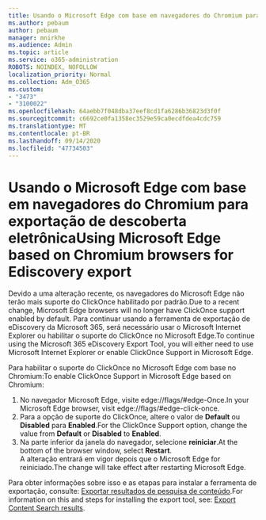 ```yaml
---
title: Usando o Microsoft Edge com base em navegadores do Chromium para exportação de descoberta eletrônica
ms.author: pebaum
author: pebaum
manager: mnirkhe
ms.audience: Admin
ms.topic: article
ms.service: o365-administration
ROBOTS: NOINDEX, NOFOLLOW
localization_priority: Normal
ms.collection: Adm_O365
ms.custom:
- "3473"
- "3100022"
ms.openlocfilehash: 64aebb7f048dba37eef8cd1fa6286b36823d3f0f
ms.sourcegitcommit: c6692ce0fa1358ec3529e59ca0ecdfdea4cdc759
ms.translationtype: MT
ms.contentlocale: pt-BR
ms.lasthandoff: 09/14/2020
ms.locfileid: "47734503"
---
```

# <a name="using-microsoft-edge-based-on-chromium-browsers-for-ediscovery-export"></a><span data-ttu-id="af656-102">Usando o Microsoft Edge com base em navegadores do Chromium para exportação de descoberta eletrônica</span><span class="sxs-lookup"><span data-stu-id="af656-102">Using Microsoft Edge based on Chromium browsers for Ediscovery export</span></span>

<span data-ttu-id="af656-103">Devido a uma alteração recente, os navegadores do Microsoft Edge não terão mais suporte do ClickOnce habilitado por padrão.</span><span class="sxs-lookup"><span data-stu-id="af656-103">Due to a recent change, Microsoft Edge browsers will no longer have ClickOnce support enabled by default.</span></span> <span data-ttu-id="af656-104">Para continuar usando a ferramenta de exportação de eDiscovery da Microsoft 365, será necessário usar o Microsoft Internet Explorer ou habilitar o suporte do ClickOnce no Microsoft Edge.</span><span class="sxs-lookup"><span data-stu-id="af656-104">To continue using the Microsoft 365 eDiscovery Export Tool, you will either need to use Microsoft Internet Explorer or enable ClickOnce Support in Microsoft Edge.</span></span> 

<span data-ttu-id="af656-105">Para habilitar o suporte do ClickOnce no Microsoft Edge com base no Chromium:</span><span class="sxs-lookup"><span data-stu-id="af656-105">To enable ClickOnce Support in Microsoft Edge based on Chromium:</span></span> 
1. <span data-ttu-id="af656-106">No navegador Microsoft Edge, visite edge://flags/#edge-Once.</span><span class="sxs-lookup"><span data-stu-id="af656-106">In your Microsoft Edge browser, visit edge://flags/#edge-click-once.</span></span>
2. <span data-ttu-id="af656-107">Para a opção de suporte do ClickOnce, altere o valor de **Default** ou **Disabled** para **Enabled**.</span><span class="sxs-lookup"><span data-stu-id="af656-107">For the ClickOnce Support option, change the value from **Default** or **Disabled** to **Enabled**.</span></span> 
3. <span data-ttu-id="af656-108">Na parte inferior da janela do navegador, selecione **reiniciar**.</span><span class="sxs-lookup"><span data-stu-id="af656-108">At the bottom of the browser window, select **Restart**.</span></span> <br>
 <span data-ttu-id="af656-109">A alteração entrará em vigor depois que o Microsoft Edge for reiniciado.</span><span class="sxs-lookup"><span data-stu-id="af656-109">The change will take effect after restarting Microsoft Edge.</span></span> 

<span data-ttu-id="af656-110">Para obter informações sobre isso e as etapas para instalar a ferramenta de exportação, consulte: [ Exportar resultados de pesquisa de conteúdo](https://docs.microsoft.com/microsoft-365/compliance/export-search-results).</span><span class="sxs-lookup"><span data-stu-id="af656-110">For information on this and steps for installing the  export tool, see: [ Export Content Search results](https://docs.microsoft.com/microsoft-365/compliance/export-search-results).</span></span>